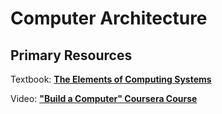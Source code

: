 # Computer Architecture

## Primary Resources

Textbook: [__The Elements of Computing Systems__](http://www.nand2tetris.org/)

Video: [__"Build a Computer" Coursera Course__](https://www.coursera.org/learn/build-a-computer)